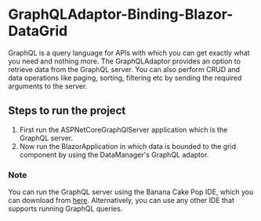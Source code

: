 # GraphQLAdaptor-Binding-Blazor-DataGrid

GraphQL is a query language for APIs with which you can get exactly what you need and nothing more. The GraphQLAdaptor provides an option to retrieve data from the GraphQL server. You can also perform CRUD and data operations like paging, sorting, filtering etc by sending the required arguments to the server.

## Steps to run the project

1. First run the ASPNetCoreGraphQlServer application which is the GraphQL server.
2. Now run the BlazorApplication in which data is bounded to the grid component by using the DataManager's GraphQL adaptor.

### Note

You can run the GraphQL server using the Banana Cake Pop IDE, which you can download from [here](https://chillicream.com/products/bananacakepop/). Alternatively, you can use any other IDE that supports running GraphQL queries.
